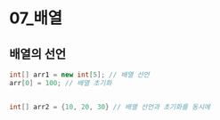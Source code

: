 # 07_배열

## 배열의 선언

```java
int[] arr1 = new int[5]; // 배열 선언
arr[0] = 100; // 배열 초기화


int[] arr2 = {10, 20, 30} // 배열 선언과 초기화를 동시에
```

